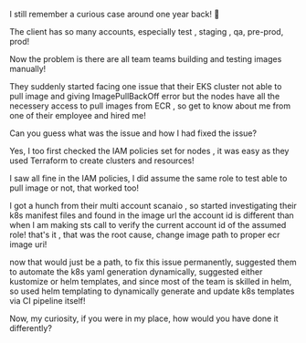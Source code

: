 I still remember a curious case around one year back! 🤔

The client has so many accounts, especially test , staging , qa, pre-prod, prod!

Now the problem is there are all team teams building and testing images manually!

They suddenly started facing one issue that their EKS cluster not able to pull image and giving ImagePullBackOff error but the nodes have all the necessery access to pull images from ECR , so get to know about me from one of their employee and hired me!


Can you guess what was the issue and how I had fixed the issue?

Yes, I too first checked the IAM policies set for nodes , it was easy as they used Terraform to create clusters and resources!

I saw all fine in the IAM policies, I did assume the same role to test able to pull image or not, that worked too!

I got a hunch from their multi account scanaio , so started investigating their k8s manifest files and found in the image url the account id is different than when I am making sts call to verify the current account id of the assumed role! that's it , that was the root cause, change image path to proper ecr image uri!

now that would just be a path, to fix this issue permanently, suggested them to automate the k8s yaml generation dynamically, suggested either kustomize or helm templates, and since most of the team is skilled in helm, so used helm templating to dynamically generate and update k8s templates via CI pipeline itself!

Now, my curiosity, if you were in my place, how would you have done it differently?

